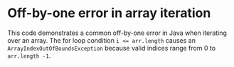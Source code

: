 # Off-by-one error in array iteration
This code demonstrates a common off-by-one error in Java when iterating over an array. The for loop condition `i <= arr.length` causes an `ArrayIndexOutOfBoundsException` because valid indices range from 0 to `arr.length -1`.